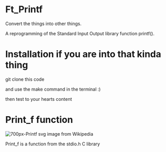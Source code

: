 
# Ft_Printf

Convert the things into other things.

A reprogramming of the Standard Input Output library function printf().

# Installation if you are into that kinda thing

git clone this code

and use the make command in the terminal :)

then test to your hearts content

# Print_f function
![700px-Printf svg](https://user-images.githubusercontent.com/22520221/57039545-c8c35880-6c11-11e9-9fb3-3053424749e5.png)
image from Wikipedia

Print_f is a function from the stdio.h C library
